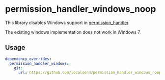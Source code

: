 # permission_handler_windows_noop

This library disables Windows support in [permission_handler](https://pub.dev/packages/permission_handler).

The existing windows implementation does not work in Windows 7.

## Usage

```yaml
dependency_overrides:
  permission_handler_windows:
    git:
      url: https://github.com/localsend/permission_handler_windows_noop.git
```
